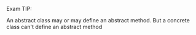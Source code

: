 Exam TIP:

An abstract class may or may define an abstract method.
But a concrete class can't define an abstract method